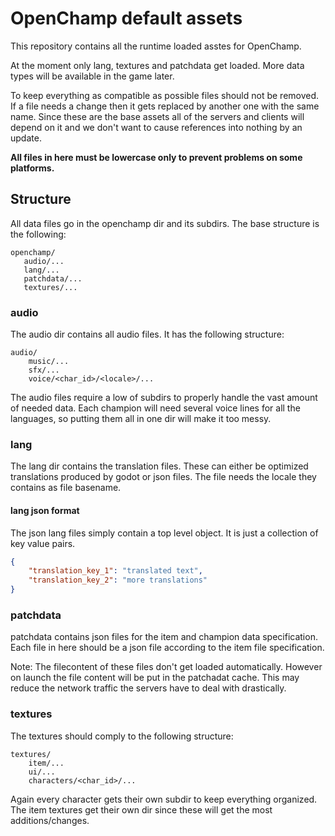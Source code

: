 # OpenChamp default assets

This repository contains all the runtime loaded asstes for OpenChamp.

At the moment only lang, textures and patchdata get loaded.
More data types will be available in the game later.

To keep everything as compatible as possible files should not be removed.
If a file needs a change then it gets replaced by another one with the same name.
Since these are the base assets all of the servers and clients will depend on it and we don't want to cause references into nothing by an update.

**All files in here must be lowercase only to prevent problems on some platforms.**

## Structure

All data files go in the openchamp dir and its subdirs.
The base structure is the following:

```
openchamp/
   audio/...
   lang/...
   patchdata/...
   textures/...
```

### audio

The audio dir contains all audio files.
It has the following structure:

```
audio/
    music/...
    sfx/...
    voice/<char_id>/<locale>/...
```

The audio files require a low of subdirs to properly handle the vast amount of needed data.
Each champion will need several voice lines for all the languages, so putting them all in one dir will make it too messy.

### lang

The lang dir contains the translation files.
These can either be optimized translations produced by godot or json files.
The file needs the locale they contains as file basename.

#### lang json format

The json lang files simply contain a top level object.
It is just a collection of key value pairs.

```json
{
    "translation_key_1": "translated text",
    "translation_key_2": "more translations"
}
```

### patchdata

patchdata contains json files for the item and champion data specification.
Each file in here should be a json file according to the item file specification.

Note: The filecontent of these files don't get loaded automatically.
However on launch the file content will be put in the patchadat cache.
This may reduce the network traffic the servers have to deal with drastically.

### textures

The textures should comply to the following structure:

```
textures/
    item/...
    ui/...
    characters/<char_id>/...
```

Again every character gets their own subdir to keep everything organized.
The item textures get their own dir since these will get the most additions/changes.
